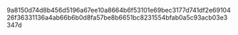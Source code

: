 9a8150d74d8b456d5196a67ee10a8664b6f53101e69bec3177d741df2e6910426f36331136a4ab66b6b0d8fa57be8b6651bc8231554bfab0a5c93acb03e3347d
